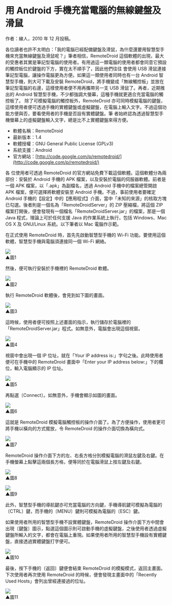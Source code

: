 # 用 Android 手機充當電腦的無線鍵盤及滑鼠
作者：線人，2010 年 12 月投稿。



各位讀者也許不太明白：「我的電腦已經配備鍵盤及滑鼠，為什麼還要用智慧型手機來充當無線鍵盤及滑鼠呢？」筆者相信，RemoteDroid 這個軟體的出現，最大的受惠者其實是筆記型電腦的使用者。有用過這一類電腦的使用者都會同意它預設的觸控板位於鍵盤的下方，實在太不順手了，因此他們往往 會使用 USB 滑鼠連接筆記型電腦，讓操作電腦更為方便。如果這一類使用者同時也有一台 Android 智慧型手機，則大可下載及安裝 RemoteDroid，將手機變成「無線觸控板」並放在筆記型電腦的右邊，這樣使用者便不用再攜帶另一支 USB 滑鼠了。再者，近期推出的 Android 智慧型手機，不少都強調大螢幕，這種手機就更適合充當電腦的觸控板了。
 除了可模擬電腦的觸控板外，RemoteDroid 亦可同時模擬電腦的鍵盤，這樣使用者便可透過手機的實體鍵盤或虛擬鍵盤，在電腦上輸入文字。不過這個功能方便與否，要看使用者的手機是否設有實體鍵盤。筆 者始終認為透過智慧型手機螢幕上的虛擬鍵盤輸入文字，總是比不上實體鍵盤來得方便。

* 軟體名稱：RemoteDroid
* 最新版本：1.4
* 軟體授權：GNU General Public License (GPLv3)
* 系統支援：Android
* 官方網站：[http://code.google.com/p/remotedroid/](http://code.google.com/p/remotedroid/)

各 位使用者可透過 RemoteDroid 的官方網站免費下載這個軟體。這個軟體分為兩部份：安裝於 Android 手機的 APK 檔案，以及安裝於電腦的伺服器軟體。前者是一個 APK 檔案，以「.apk」為副檔名，透過 Android 手機中的檔案總管開啟 APK 檔案，便可選擇將軟體安裝至 Android 手機。不過，事前使用者要確定 Android 手機的【設定】中的【應用程式】介面，當中「未知的來源」的核取方塊已勾選。後者則是一個名為「RemoteDroidServer」的 ZIP 壓縮檔，將這個 ZIP 檔案打開後，便會發現有一個檔名「RemoteDroidServer.jar」的檔案，那是一個 Java 程式，理論上可於任何支援 Java 的作業系統上執行，包括 Windows、Mac OS X 及 GNU/Linux 系統。以下筆者以 Mac 電腦作示範。

在正式使用 RemoteDroid 時，首先先啟動智慧型手機的 Wi-Fi 功能。要使用這個軟體，智慧型手機與電腦須連接同一個 Wi-Fi 網絡。

[![](http://www.openfoundry.org/images/101228/remotedroid/remotedroid01.png)](http://www.openfoundry.org/images/101228/remotedroid/remotedroid01.png)  
▲圖1

然後，便可執行安裝於手機裡的 RemoteDroid 軟體。

[![](http://www.openfoundry.org/images/101228/remotedroid/remotedroid02.png)](http://www.openfoundry.org/images/101228/remotedroid/remotedroid02.png)  
▲圖2

執行 RemoteDroid 軟體後，會見到如下圖的畫面。

[![](http://www.openfoundry.org/images/101228/remotedroid/remotedroid03.png)](http://www.openfoundry.org/images/101228/remotedroid/remotedroid03.png)  
▲圖3

這時候，使用者便可按照上述畫面的指示，執行儲存於電腦裡的「RemoteDroidServer.jar」程式。如無意外，電腦會出現這個視窗。

[![](http://www.openfoundry.org/images/101228/remotedroid/remotedroid04.png)](http://www.openfoundry.org/images/101228/remotedroid/remotedroid04.png)  
▲圖4 

視窗中會出現一個 IP 位址，就在「Your IP address is:」字句之後。此時使用者便可在手機中的 RemoteDroid 畫面中「Enter your IP address below:」下的欄位，輸入電腦顯示的 IP 位址。

[![](http://www.openfoundry.org/images/101228/remotedroid/remotedroid05.png)](http://www.openfoundry.org/images/101228/remotedroid/remotedroid05.png)  
▲圖5

再點選〔Connect〕。如無意外，手機會顯示如圖的畫面。

[![](http://www.openfoundry.org/images/101228/remotedroid/remotedroid06.png)](http://www.openfoundry.org/images/101228/remotedroid/remotedroid06.png)  
▲圖6

這就是 RemoteDroid 模擬電腦觸控板的操作介面了。為了方便操作，使用者更可將手機以橫向的方式擺放，令 RemoteDroid 的操作介面切換為橫向式。

[![](http://www.openfoundry.org/images/101228/remotedroid/remotedroid07.png)](http://www.openfoundry.org/images/101228/remotedroid/remotedroid07.png)  
▲圖7

RemoteDroid 操作介面下方的左、右長方格分別模擬電腦的滑鼠左鍵及右鍵。在手機螢幕上點擊這兩個長方格，便等同於在電腦滑鼠上按左鍵及右鍵。

[![](http://www.openfoundry.org/images/101228/remotedroid/remotedroid08.jpg)](http://www.openfoundry.org/images/101228/remotedroid/remotedroid08.png)  
▲圖8

[![](http://www.openfoundry.org/images/101228/remotedroid/remotedroid09.png)](http://www.openfoundry.org/images/101228/remotedroid/remotedroid09.png)  
▲圖9

此外，智慧型手機的導航鍵亦可充當電腦的方向鍵，手機導航鍵可模擬為電腦的〔CTRL〕鍵，而手機的〔MENU〕鍵則可模擬為電腦的〔ESC〕鍵。

如果使用者所用的智慧型手機不設實體鍵盤，RemoteDroid 操作介面下方中間會出現〔鍵盤〕圖示，點選這個圖示則可啟動手機的虛擬鍵盤，之後使用者透過虛擬鍵盤所輸入的文字，都會在電腦上重現。如果使用者所用的智慧型手機設有實體鍵盤，直接透過實體鍵盤打字便可。

[![](http://www.openfoundry.org/images/101228/remotedroid/remotedroid10.png)](http://www.openfoundry.org/images/101228/remotedroid/remotedroid10.png)  
▲圖10

最後，按下手機的〔返回〕鍵便會結束 RemoteDroid 的模擬模式，返回主畫面。下次使用者再次使用 RemoteDroid 的時候，便會發現主畫面中的「Recently Used Hosts」會列出曾經連接過的位址。

[![](http://www.openfoundry.org/images/101228/remotedroid/remotedroid11.png)](http://www.openfoundry.org/images/101228/remotedroid/remotedroid11.png)  
▲圖11